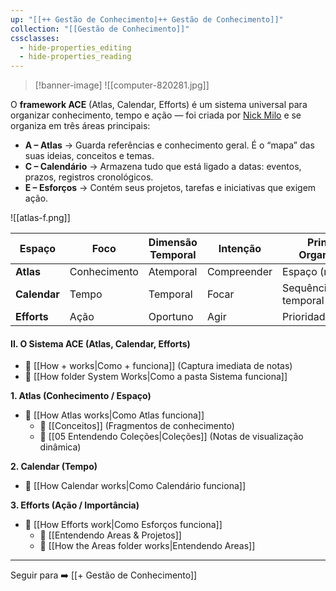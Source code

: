```yaml
---
up: "[[++ Gestão de Conhecimento|++ Gestão de Conhecimento]]"
collection: "[[Gestão de Conhecimento]]"
cssclasses:
  - hide-properties_editing
  - hide-properties_reading
---
```

>[!banner-image] ![[computer-820281.jpg]]



O **framework ACE** (Atlas, Calendar, Efforts) é um sistema universal para organizar conhecimento, tempo e ação — foi criada por [Nick Milo](https://forum.obsidian.md/t/the-ultimate-folder-system-a-quixotic-journey-to-ace/63483) e se organiza em três áreas principais:

- **A – Atlas** → Guarda referências e conhecimento geral. É o “mapa” das suas ideias, conceitos e temas.
- **C – Calendário** → Armazena tudo que está ligado a datas: eventos, prazos, registros cronológicos.
- **E – Esforços** → Contém seus projetos, tarefas e iniciativas que exigem ação.


![[atlas-f.png]]

    
| Espaço       | Foco         | Dimensão Temporal | Intenção    | Princípio Organizador |
| ------------ | ------------ | ----------------- | ----------- | --------------------- |
| **Atlas**    | Conhecimento | Atemporal         | Compreender | Espaço (relações)     |
| **Calendar** | Tempo        | Temporal          | Focar       | Sequência temporal    |
| **Efforts**  | Ação         | Oportuno          | Agir        | Prioridade/urgência   |


#### II. O Sistema ACE (Atlas, Calendar, Efforts)

- 📄 [[How + works|Como + funciona]] (Captura imediata de notas)
- 📄 [[How folder System Works|Como a pasta Sistema funciona]]

**1. Atlas (Conhecimento / Espaço)**
- 📄 [[How Atlas works|Como Atlas funciona]]
	- 📄 [[Conceitos]] (Fragmentos de conhecimento)
	- 📄 [[05 Entendendo Coleções|Coleções]] (Notas de visualização dinâmica)

**2. Calendar (Tempo)**
- 📄 [[How Calendar works|Como Calendário funciona]]

**3. Efforts (Ação / Importância)**
- 📄 [[How Efforts work|Como Esforços funciona]]
	- 📄 [[Entendendo Areas & Projetos]]
	- 📄 [[How the Areas folder works|Entendendo Areas]]

---


 Seguir para ➡️ [[+ Gestão de Conhecimento]]